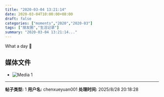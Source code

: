 ```yaml
---
title: "2020-03-04 13:21:14"
date: 2020-03-04T10:00:00+08:00
draft: false
categories: ["moments","2020","2020-03"]
tags: ["朋友圈","生活记录"]
summary: "2020-03-04 13:21:14..."
---
```


What a day 🤯

## 媒体文件

- ![Media 1](/Moments/photos/2020-03-04/202003041321140.jpg)

---

**帖子类型:** 1
**用户名:** chenxueyuan001
**处理时间:** 2025/8/28 20:18:28